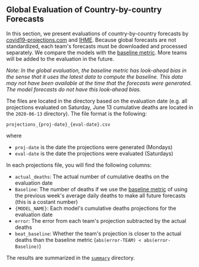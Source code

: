## Global Evaluation of Country-by-country Forecasts

In this section, we present evaluations of country-by-country forecasts by [covid19-projections.com](https://covid19-projections.com) and [IHME](https://covid19.healthdata.org/). Because global forecasts are not standardized, each team's forecasts must be downloaded and processed separately. We compare the models with the [baseline metric](https://github.com/youyanggu/covid19-forecast-hub-evaluation#baseline-model). More teams will be added to the evaluation in the future.

*Note: In the global evaluation, the baseline metric has look-ahead bias in the sense that it uses the latest data to compute the baseline. This data may not have been available at the time that the forecasts were generated. The model forecasts do not have this look-ahead bias.*

The files are located in the directory based on the evaluation date (e.g. all projections evaluated on Saturday, June 13 cumulative deaths are located in the `2020-06-13` directory). The file format is the following:

```projections_{proj-date}_{eval-date}.csv```

where

* `proj-date` is the date the projections were generated (Mondays)
* `eval-date` is the date the projections were evaluated (Saturdays)

In each projections file, you will find the following columns:

* `actual_deaths`: The actual number of cumulative deaths on the evaluation date
* `Baseline`: The number of deaths if we use the [baseline metric](https://github.com/youyanggu/covid19-forecast-hub-evaluation#baseline-model) of using the previous week's average daily deaths to make all future forecasts (this is a costant number)
* `{MODEL_NAME}`: Each model's cumulative deaths projections for the evaluation date
* `error`: The error from each team's projection subtracted by the actual deaths
* `beat_baseline`: Whether the team's projection is closer to the actual deaths than the baseline metric (`abs(error-TEAM) < abs(error-Baseline)`)

The results are summarized in the [`summary`](summary) directory.
